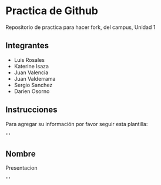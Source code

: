 # Practica de Github

Repositorio de practica para hacer fork, del campus, Unidad 1

## Integrantes
- Luis Rosales
- Katerine Isaza
- Juan Valencia
- Juan Valderrama
- Sergio Sanchez
- Darien Osorno

## Instrucciones
Para agregar su información por favor seguir esta plantilla:

'''
<div class="">
  <h2>Nombre</h2>
  <p>Presentacion</p>
</div>
'''
